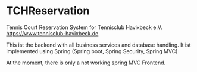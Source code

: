 # TCHReservation
Tennis Court Reservation System for Tennisclub Havixbeck e.V. https://www.tennisclub-havixbeck.de

This ist the backend with all business services and database handling. It ist implemented using Spring (Spring boot, Spring Security, Spring MVC)

At the moment, there is only a not working spring MVC Frontend.
